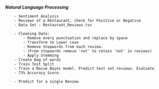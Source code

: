 ***Natural Language Processing***

        - Sentiment Analysis 
        - Reviews of a Restaurant, check for Positive or Negative
        - Data Set : Restaurant_Reviews.tsv

        - Cleaning Data:
            - Remove every punctuation and replace by space
            - Transform to Lower case
            - Remove Stopwords from each review. 
            - (From stopwords remove 'not' to retain 'not' in reviews)
            - Apply Stemming
        - Create Bag of words
        - Train Test Split
        - Train a Naive Bayes model. Predict test set reviews. Evaluate
        - 73% Accuracy Score.
        
        - Predict for a single Review
        
        
        

